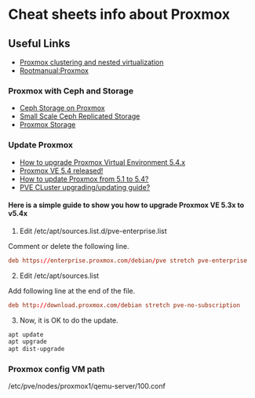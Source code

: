 # Cheat sheets info about Proxmox

## Useful Links

- [Proxmox clustering and nested virtualization](https://icicimov.github.io/blog/virtualization/Proxmox-clustering-and-nested-virtualization/)
- [Rootmanual:Proxmox](https://datorhandbok.lysator.liu.se/index.php/Rootmanual:Proxmox)

### Proxmox with Ceph and Storage

- [Ceph Storage on Proxmox](https://www.jamescoyle.net/how-to/1213-ceph-storage-on-proxmox)
- [Small Scale Ceph Replicated Storage](https://www.jamescoyle.net/tag/ha)
- [Proxmox Storage](https://pve.proxmox.com/wiki/Storage)

### Update Proxmox

- [How to upgrade Proxmox Virtual Environment 5.4.x](https://www.yinfor.com/2019/04/how-to-upgrade-proxmox-virtual-environment-5-4-x.html)
- [Proxmox VE 5.4 released!](https://forum.proxmox.com/threads/proxmox-ve-5-4-released.53298/)
- [How to update Proxmox from 5.1 to 5.4?](https://www.reddit.com/r/Proxmox/comments/a615u5/how_to_update_proxmox_from_51_to_54/)
- [PVE CLuster upgrading/updating guide?](https://forum.proxmox.com/threads/pve-cluster-upgrading-updating-guide.6070/)

#### Here is a simple guide to show you how to upgrade Proxmox VE 5.3x to v5.4x

1. Edit /etc/apt/sources.list.d/pve-enterprise.list

Comment or delete the following line.

```conf
deb https://enterprise.proxmox.com/debian/pve stretch pve-enterprise
```

2. Edit /etc/apt/sources.list

Add following line at the end of the file.

```conf
deb http://download.proxmox.com/debian stretch pve-no-subscription
```

3. Now, it is OK to do the update.

```bash
apt update
apt upgrade
apt dist-upgrade
```

### Proxmox config VM path

/etc/pve/nodes/proxmox1/qemu-server/100.conf
